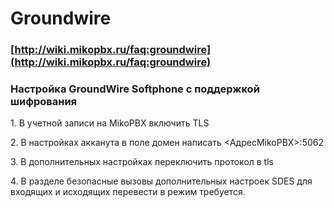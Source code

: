 # Groundwire

### [http://wiki.mikopbx.ru/faq:groundwire](http://wiki.mikopbx.ru/faq:groundwire)

###

### Настройка GroundWire Softphone с поддержкой шифрования&#x20;

1\. В учетной записи на MikoPBX включить TLS

2\. В настройках акканута в поле домен написать <АдресMikoPBX>:5062

3\. В дополнительных настройках переключить протокол в tls

4\. В разделе безопасные вызовы дополнительных настроек SDES для входящих и исходящих перевести в режим требуется.
